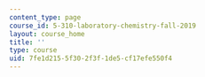 ```yaml
---
content_type: page
course_id: 5-310-laboratory-chemistry-fall-2019
layout: course_home
title: ''
type: course
uid: 7fe1d215-5f30-2f3f-1de5-cf17efe550f4
---
```


